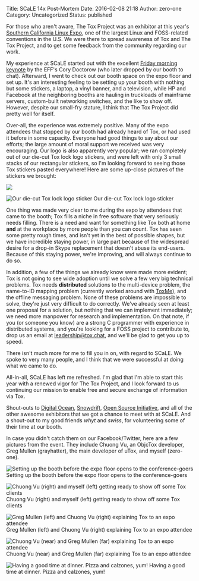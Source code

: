 Title: SCaLE 14x Post-Mortem
Date: 2016-02-08 21:18
Author: zero-one
Category: Uncategorized
Status: published

For those who aren't aware, The Tox Project was an exhibitor at this
year's [Southern California Linux
Expo](https://www.socallinuxexpo.org/scale/14x), one of the largest
Linux and FOSS-related conventions in the U.S. We were there to spread
awareness of Tox and The Tox Project, and to get some feedback from the
community regarding our work.

My experience at SCaLE started out with the excellent [Friday morning
keynote](https://www.socallinuxexpo.org/scale/14x/presentations/no-matter-whos-winning-war-general-purpose-computing-youre-losing)
by the EFF's Cory Doctorow (who later dropped by our booth to chat).
Afterward, I went to check out our booth space on the expo floor and set
up. It's an interesting feeling to be setting up your booth with nothing
but some stickers, a laptop, a vinyl banner, and a television, while HP
and Facebook at the neighboring booths are hauling in truckloads of
mainframe servers, custom-built networking switches, and the like to
show off. However, despite our small-fry stature, I think that The Tox
Project did pretty well for itself.

Over-all, the experience was extremely positive. Many of the expo
attendees that stopped by our booth had already heard of Tox, or had
used it before in some capacity. Everyone had good things to say about
our efforts; the large amount of moral support we received was very
encouraging. Our logo is also apparently very popular; we ran completely
out of our die-cut Tox lock logo stickers, and were left with only 3
small stacks of our rectangular stickers, so I'm looking forward to
seeing those Tox stickers pasted everywhere! Here are some up-close
pictures of the stickers we brought:

![](https://blog.tox.chat/wp-content/uploads/2016/02/MjzYspf.jpg)

![Our die-cut Tox lock logo sticker](https://blog.tox.chat/wp-content/uploads/2016/02/EgZVNFp.jpg)
Our die-cut Tox lock logo sticker

One thing was made very clear to me during the expo by attendees that
came to the booth; Tox fills a niche in free software that very
seriously needs filling. There is a need and want for something like Tox
both at home **and** at the workplace by more people than you can count.
Tox has seen some pretty rough times, and isn't yet in the best of
possible shapes, but we have incredible staying power, in large part
because of the widespread desire for a drop-in Skype replacement that
doesn't abuse its end-users. Because of this staying power, we're
improving, and will always continue to do so.

In addition, a few of the things we already know were made more evident;
Tox is not going to see wide adoption until we solve a few very big
technical problems. Tox needs **distributed** solutions to the
multi-device problem, the name-to-ID mapping problem (currently worked
around with [ToxMe](https://toxme.io/)), and the offline messaging
problem. None of these problems are impossible to solve, they're just
very difficult to do correctly. We've already seen at least one proposal
for a solution, but nothing that we can implement immediately; we need
more manpower for research and implementation. On that note, if you (or
someone you know) are a strong C programmer with experience in
distributed systems, and you're looking for a FOSS project to contribute
to, drop us an email at leadership@tox.chat, and we'll be glad to get
you up to speed.

There isn't much more for me to fill you in on, with regard to SCaLE. We
spoke to very many people, and I think that we were successful at doing
what we came to do.

All-in-all, SCaLE has left me refreshed. I'm glad that I'm able to start
this year with a renewed vigor for The Tox Project, and I look forward
to us continuing our mission to enable free and secure exchange of
information via Tox.

Shout-outs to [Digital Ocean](https://www.digitalocean.com/),
[Snowdrift](https://snowdrift.coop/), [Open Source
Initiative](http://opensource.org/), and all of the other awesome
exhibitors that we got a chance to meet with at SCaLE. And a shout-out
to my good friends *whyt* and *swiss*, for volunteering some of their
time at our booth.

In case you didn't catch them on our Facebook/Twitter, here are a few
pictures from the event. They include Chuong Vu, an ObjcTox developer,
Greg Mullen (grayhatter), the main developer of uTox, and myself
(zero-one).

![Setting up the booth before the expo floor opens to the conference-goers](https://blog.tox.chat/wp-content/uploads/2016/02/5e3G07P.jpg)
Setting up the booth before the expo floor opens to the conference-goers

![Chuong Vu (right) and myself (left) getting ready to show off some Tox clients](https://blog.tox.chat/wp-content/uploads/2016/02/yXhHvN5.jpg)
Chuong Vu (right) and myself (left) getting ready to show off some Tox clients

![Greg Mullen (left) and Chuong Vu (right) explaining Tox to an expo attendee](https://blog.tox.chat/wp-content/uploads/2016/02/IZ6H92X.jpg)
Greg Mullen (left) and Chuong Vu (right) explaining Tox to an expo attendee

![Chuong Vu (near) and Greg Mullen (far) explaining Tox to an expo attendee](https://blog.tox.chat/wp-content/uploads/2016/02/Q6J17uS.jpg)
Chuong Vu (near) and Greg Mullen (far) explaining Tox to an expo attendee

![Having a good time at dinner. Pizza and calzones, yum!](https://blog.tox.chat/wp-content/uploads/2016/02/SFoH36w.jpg)
Having a good time at dinner. Pizza and calzones, yum!
